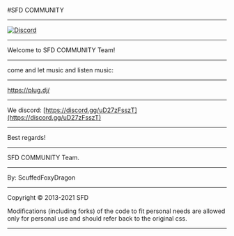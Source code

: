 #SFD COMMUNITY
___________________________________________________________________________________________________________________________________
[![Discord](https://img.shields.io/discord/924785517999046656.svg)](https://discord.gg/uD27zFsszT)
___________________________________________________________________________________________________________________________________
Welcome to SFD COMMUNITY Team!
___________________________________________________________________________________________________________________________________
come and let music and listen music: 
___________________________________________________________________________________________________________________________________
https://plug.dj/
___________________________________________________________________________________________________________________________________
We discord: [https://discord.gg/uD27zFsszT](https://discord.gg/uD27zFsszT)
___________________________________________________________________________________________________________________________________
Best regards!
___________________________________________________________________________________________________________________________________
SFD COMMUNITY Team.
___________________________________________________________________________________________________________________________________
By: ScuffedFoxyDragon
___________________________________________________________________________________________________________________________________
Copyright © 2013-2021 SFD

Modifications (including forks) of the code to fit personal needs are allowed only for personal use and should refer back to the original css.
___________________________________________________________________________________________________________________________________
